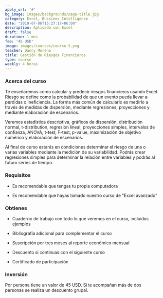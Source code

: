 ```yaml
---
apply_url: '#'
bg_image: images/backgrounds/page-title.jpg
category: Excel, Bussines Intelligence
date: "2019-07-06T15:27:17+06:00"
description: Aplicado con Excel
draft: false
duration: 1 mes
fee: '45 USD'
image: images/courses/course-5.png
teacher: Danny Moreno
title: Gestión de Riesgos Financieros
type: course
weekly: 4 horas
---
```



### Acerca del curso

Te enseñaremos como calcular y predecir riesgos financieros usando Excel. Riesgo se define como la probabilidad de que un evento pueda llevar a perdidas o ineficiencia. La forma más común de calcularlo es medirlo a través de medidas de dispersión, mediante regresiones, proyecciones y mediante elaboración de escenarios.

Veremos estadística descriptiva, gráficos de dispersión, distribución normal, t-distribution, regresión lineal, proyecciones simples, intervalos de confianza, ANOVA, t-test, F-test, p-value, maximización de objetivo numérico y elaboración de escenarios.

Al final de curso estarás en condiciones determinar el riesgo de una o varias variables mediante la medición de su variabilidad. Podrás crear regresiones simples para determinar la relación entre variables y podrás al futuro series de tiempo.</p>


### Requisitos

* Es recomendable que tengas tu propia computadora

* Es recomendable que hayas tomado nuestro curso de "Excel avanzado"

### Obtienes

* Cuaderno de trabajo con todo lo que veremos en el curso, incluidos ejemplos

* Bibliografía adicional para complementar el curso

* Suscripción por tres meses al reporte económico mensual

* Descuento si continuas con el siguiente curso

* Certificado de participación


### Inversión

Por persona tiene un valor de 45 USD. Si te acompañan más de dos personas se realiza un descuento grupal.